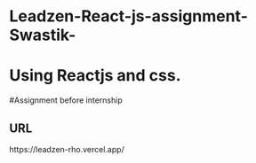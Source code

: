 # Leadzen-React-js-assignment-Swastik-
# Using Reactjs and css.
#Assignment before internship
<h2>URL</h2> https://leadzen-rho.vercel.app/
